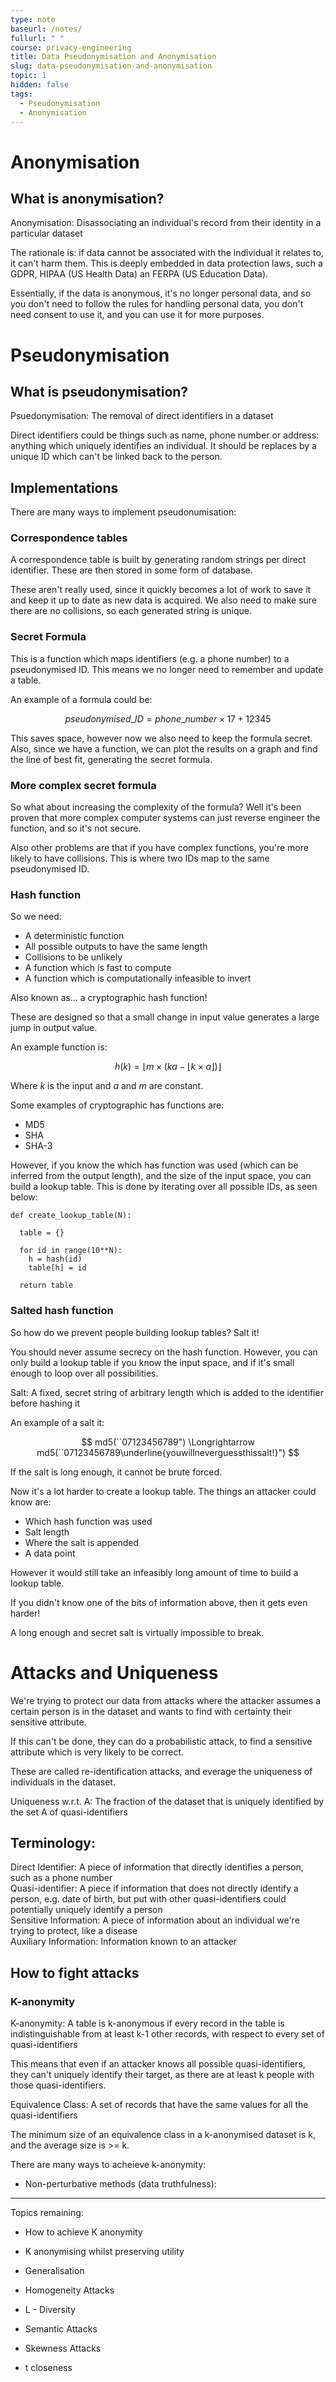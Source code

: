 ```yaml
---
type: note
baseurl: /notes/
fullurl: " "
course: privacy-engineering
title: Data Pseudonymisation and Anonymisation
slug: data-pseudonymisation-and-anonymisation
topic: 1
hidden: false
tags:
  - Pseudonymisation
  - Anonymisation
---
```


# Anonymisation

## What is anonymisation?

<div class="def">
  <span class="is-primary bold">Anonymisation: </span> Disassociating an individual's record from their identity in a particular dataset
</div>

The rationale is: if data cannot be associated with the individual it relates to, it can't harm them. This is deeply embedded in data protection laws, such a GDPR, HIPAA (US Health Data) an FERPA (US Education Data).

Essentially, if the data is anonymous, it's no longer personal data, and so you don't need to follow the rules for handling personal data, you don't need consent to use it, and you can use it for more purposes.

# Pseudonymisation

## What is pseudonymisation?

<div class="def">
  <span class="is-primary bold">Psuedonymisation: </span> The removal of direct identifiers in a dataset
</div>

Direct identifiers could be things such as name, phone number or address: anything which uniquely identifies an individual. It should be replaces by a unique ID which can't be linked back to the person.

## Implementations

There are many ways to implement pseudonumisation:

### Correspondence tables

A correspondence table is built by generating random strings per direct identifier. These are then stored in some form of database.

These aren't really used, since it quickly becomes a lot of work to save it and keep it up to date as new data is acquired. We also need to make sure there are no collisions, so each generated string is unique.

### Secret Formula

This is a function which maps identifiers (e.g. a phone number) to a pseudonymised ID. This means we no longer need to remember and update a table.

An example of a formula could be:

$$
pseudonymised\_ID = phone\_number \times 17 + 12345
$$

This saves space, however now we also need to keep the formula secret. Also, since we have a function, we can plot the results on a graph and find the line of best fit, generating the secret formula.

### More complex secret formula

So what about increasing the complexity of the formula? Well it's been proven that more complex computer systems can just reverse engineer the function, and so it's not secure.

Also other problems are that if you have complex functions, you're more likely to have collisions. This is where two IDs map to the same pseudonymised ID.

### Hash function

So we need:

- A deterministic function
- All possible outputs to have the same length
- Collisions to be unlikely
- A function which is fast to compute
- A function which is computationally infeasible to invert

Also known as... a cryptographic hash function!

These are designed so that a small change in input value generates a large jump in output value.

An example function is:

$$
h(k) = \lfloor m \times (ka - \lfloor k \times a \rfloor ) \rfloor
$$

Where $k$ is the input and $a$ and $m$ are constant.

Some examples of cryptographic has functions are:

- MD5
- SHA
- SHA-3

However, if you know the which has function was used (which can be inferred from the output length), and the size of the input space, you can build a lookup table. This is done by iterating over all possible IDs, as seen below:

```
def create_lookup_table(N):

  table = {}

  for id in range(10**N):
    h = hash(id)
    table[h] = id

  return table
```

### Salted hash function

So how do we prevent people building lookup tables? Salt it!

You should never assume secrecy on the hash function. However, you can only build a lookup table if you know the input space, and if it's small enough to loop over all possibilities.

<div class="def">
  <span class="is-primary bold">Salt: </span> A fixed, secret string of arbitrary length which is added to the identifier before hashing it
</div>

An example of a salt it:

$$
md5(``07123456789") \Longrightarrow md5(``07123456789\underline{youwillneverguessthissalt!}")
$$

If the salt is long enough, it cannot be brute forced.

Now it's a lot harder to create a lookup table. The things an attacker could know are:

- Which hash function was used
- Salt length
- Where the salt is appended
- A data point

However it would still take an infeasibly long amount of time to build a lookup table.

If you didn't know one of the bits of information above, then it gets even harder!

A long enough and secret salt is virtually impossible to break.

# Attacks and Uniqueness

We're trying to protect our data from attacks where the attacker assumes a certain person is in the dataset and wants to find with certainty their sensitive attribute.

If this can't be done, they can do a probabilistic attack, to find a sensitive attribute which is very likely to be correct.

These are called re-identification attacks, and everage the uniqueness of individuals in the dataset.

<div class="def margin-5-b">
  <span class="is-primary bold">Uniqueness w.r.t. A: </span> The fraction of the dataset that is uniquely identified by the set A of quasi-identifiers
</div>

## Terminology:

<div class="def margin-5-b">
  <span class="is-primary bold">Direct Identifier: </span> A piece of information that directly identifies a person, such as a phone number
</div>

<div class="def margin-5-b">
  <span class="is-primary bold">Quasi-identifier: </span> A piece if information that does not directly identify a person, e.g. date of birth, but put with other quasi-identifiers could potentially uniquely identify a person
</div>

<div class="def margin-5-b">
  <span class="is-primary bold">Sensitive Information: </span> A piece of information about an individual we're trying to protect, like a disease
</div>

<div class="def">
  <span class="is-primary bold">Auxiliary Information: </span> Information known to an attacker
</div>

## How to fight attacks

### K-anonymity

<div class="def">
  <span class="is-primary bold">K-anonymity: </span> A table is k-anonymous if every record in the table is indistinguishable from at least k-1 other records, with respect to every set of quasi-identifiers
</div>

This means that even if an attacker knows all possible quasi-identifiers, they can't uniquely identify their target, as there are at least k people with those quasi-identifiers.

<div class="def">
  <span class="is-primary bold">Equivalence Class: </span> A set of records that have the same values for all the quasi-identifiers
</div>

The minimum size of an equivalence class in a k-anonymised dataset is k, and the average size is >= k.

There are many ways to acheieve k-anonymity:

- Non-perturbative methods (data truthfulness):

---

Topics remaining:

- How to achieve K anonymity
- K anonymising whilst preserving utility
- Generalisation

- Homogeneity Attacks
- L - Diversity
- Semantic Attacks
- Skewness Attacks

- t closeness
